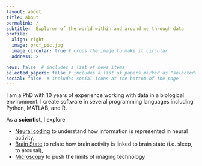 ```yaml
---
layout: about
title: about
permalink: /
subtitle:  Explorer of the world within and around me through data
profile:
  align: right
  image: prof_pic.jpg
  image_circular: true # crops the image to make it circular
  address: >

news: false  # includes a list of news items
selected_papers: false # includes a list of papers marked as "selected={true}"
social: false  # includes social icons at the bottom of the page
---
```


I am a PhD with 10 years of experience working with data in a biological environment. I create software in several programming languages including Python, MATLAB, and R.  

As a **scientist**, I explore 
- <a href='https://www.pnas.org/doi/abs/10.1073/pnas.1620939114'>Neural coding</a> to understand how information is represented in neural activity, 
-  <a href='https://www.frontiersin.org/articles/10.3389/fnsys.2020.00023/full'>Brain State</a> to relate how brain activity is linked to brain state (i.e. sleep, to arousal), 
- <a href='https://opg.optica.org/optica/fulltext.cfm?uri=optica-8-12-1613&id=466023'>Microscopy</a> to push the limits of imaging technology
